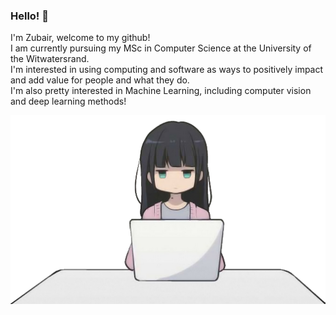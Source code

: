 ### Hello! 👋
I'm Zubair, welcome to my github!  
I am currently pursuing my MSc in Computer Science at the University of the Witwatersrand.    
I'm interested in using computing and software as ways to positively impact and add value for people and what they do.  
I'm also pretty interested in Machine Learning, including computer vision and deep learning methods!  


<!--
**SsjZabster/SsjZabster** is a ✨ _special_ ✨ repository because its `README.md` (this file) appears on your GitHub profile.

Here are some ideas to get you started:

- 🔭 I’m currently working on ...
- 🌱 I’m currently learning ...
- 👯 I’m looking to collaborate on ...
- 🤔 I’m looking for help with ...
- 💬 Ask me about ...
- 📫 How to reach me: ...
- 😄 Pronouns: ...
- ⚡ Fun fact: ...
-->

![Image](https://github.com/SsjZabster/SsjZabster/blob/main/imgbin.png)
